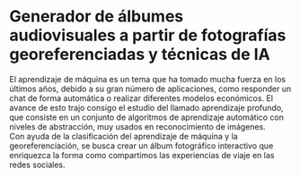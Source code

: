 # Generador de álbumes audiovisuales a partir de fotografías georeferenciadas y técnicas de IA

El aprendizaje de máquina es un tema que ha tomado mucha fuerza en los últimos años, debido a su gran número de aplicaciones, como responder un chat de forma automática o realizar diferentes modelos económicos. El avance de esto trajo consigo el estudio del llamado aprendizaje profundo, que consiste en un conjunto de algoritmos de aprendizaje automático con niveles de abstracción, muy usados en reconocimiento de imágenes.  
Con ayuda de la clasificación del aprendizaje de máquina y la georeferenciación, se busca crear un álbum fotográfico interactivo que enriquezca la forma como compartimos las experiencias de viaje en las redes sociales.
